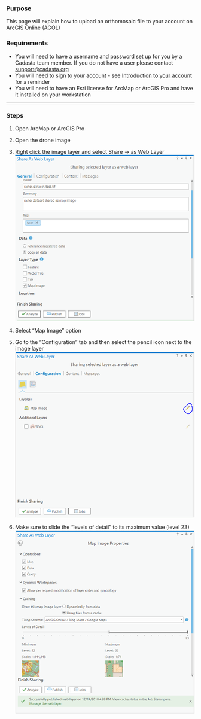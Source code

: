 ### Purpose

This page will explain how to upload an orthomosaic file to your account on ArcGIS Online (AGOL)

### Requirements

* You will need to have a username and password set up for you by a Cadasta team member. If you do not have a user please contact support@cadasta.org
* You will need to sign to your account - see [Introduction to your account](intro_to_account/index.md) for a reminder
* You will need to have an Esri license for ArcMap or ArcGIS Pro and have it installed on your workstation

-----

### Steps


1. Open ArcMap or ArcGIS Pro
2. Open the drone image
3. Right click the image layer and select Share -> as Web Layer
![](imgs/image3.png)

1. Select “Map Image” option

2. Go to the “Configuration” tab and then select the pencil icon next to the image layer
![](imgs/image2.png)

1. Make sure to slide the “levels of detail” to its maximum value (level 23)
![](imgs/image1.png)

